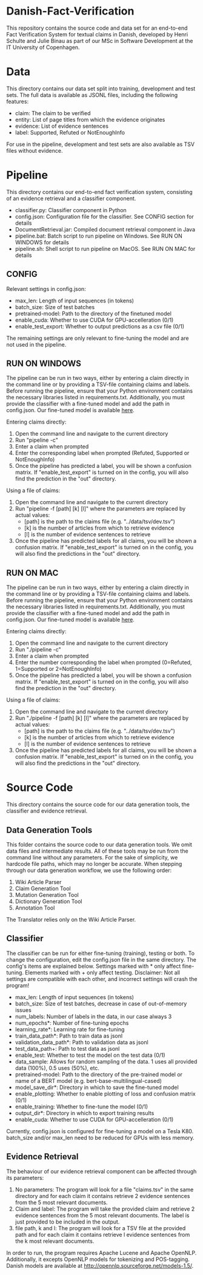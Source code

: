 # Danish-Fact-Verification
This repository contains the source code and data set for an end-to-end Fact Verification System for textual claims in Danish, developed by Henri Schulte and Julie Binau as part of our MSc in Software Development at the IT University of Copenhagen.

# Data
This directory contains our data set split into training, development and test sets. The full data is available as JSONL files, including the following features:
- claim: The claim to be verified
- entity: List of page titles from which the evidence originates
- evidence: List of evidence sentences
- label: Supported, Refuted or NotEnoughInfo

For use in the pipeline, development and test sets are also available as TSV files without evidence.

# Pipeline
This directory contains our end-to-end fact verification system, consisting of an evidence retrieval and a classifier component.
- classifier.py: Classifier component in Python
- config.json: Configuration file for the classifier. See CONFIG section for details
- DocumentRetrieval.jar: Compiled document retrieval component in Java
- pipeline.bat: Batch script to run pipeline on Windows. See RUN ON WINDOWS for details
- pipeline.sh: Shell script to run pipeline on MacOS. See RUN ON MAC for details

## CONFIG

Relevant settings in config.json:
- max_len: Length of input sequences (in tokens)
- batch_size: Size of test batches
- pretrained-model: Path to the directory of the finetuned model
- enable_cuda: Whether to use CUDA for GPU-accelleration (0/1)
- enable_test_export: Whether to output predictions as a csv file (0/1)

The remaining settings are only relevant to fine-tuning the model and are not used in the pipeline.

## RUN ON WINDOWS

The pipeline can be run in two ways, either by entering a claim directly in the command line or by providing a TSV-file containing claims and labels.
Before running the pipeline, ensure that your Python environment contains the necessary libraries listed in requirements.txt.
Additionally, you must provide the classifier with a fine-tuned model and add the path in config.json. Our fine-tuned model is available [here](https://1drv.ms/u/s!ApeFSUYI66oql9JGAX25hVLTszcD_w?e=iVIYm5).

Entering claims directly:
1. Open the command line and navigate to the current directory
2. Run "pipeline -c"
3. Enter a claim when prompted
4. Enter the corresponding label when prompted (Refuted, Supported or NotEnoughInfo)
5. Once the pipeline has predicted a label, you will be shown a confusion matrix.
  If "enable_test_export" is turned on in the config, you will also find the prediction in the "out" directory.

Using a file of claims:
1. Open the command line and navigate to the current directory
2. Run "pipeline -f [path] [k] [l]" where the parameters are replaced by actual values:
    - [path] is the path to the claims file (e.g. "../data/tsv/dev.tsv")
    - [k] is the number of articles from which to retrieve evidence
    - [l] is the number of evidence sentences to retrieve
3. Once the pipeline has predicted labels for all claims, you will be shown a confusion matrix.
  If "enable_test_export" is turned on in the config, you will also find the predictions in the "out" directory.

## RUN ON MAC

The pipeline can be run in two ways, either by entering a claim directly in the command line or by providing a TSV-file containing claims and labels.
Before running the pipeline, ensure that your Python environment contains the necessary libraries listed in requirements.txt.
Additionally, you must provide the classifier with a fine-tuned model and add the path in config.json. Our fine-tuned model is available [here](https://1drv.ms/u/s!ApeFSUYI66oql9JGAX25hVLTszcD_w?e=iVIYm5).

Entering claims directly:
1. Open the command line and navigate to the current directory
2. Run "./pipeline -c"
3. Enter a claim when prompted
4. Enter the number corresponding the label when prompted (0=Refuted, 1=Supported or 2=NotEnoughInfo)
5. Once the pipeline has predicted a label, you will be shown a confusion matrix.
  If "enable_test_export" is turned on in the config, you will also find the prediction in the "out" directory.

Using a file of claims:
1. Open the command line and navigate to the current directory
2. Run "./pipeline -f [path] [k] [l]" where the parameters are replaced by actual values:
    - [path] is the path to the claims file (e.g. "../data/tsv/dev.tsv")
    - [k] is the number of articles from which to retrieve evidence
    - [l] is the number of evidence sentences to retrieve
3. Once the pipeline has predicted labels for all claims, you will be shown a confusion matrix.
  If "enable_test_export" is turned on in the config, you will also find the predictions in the "out" directory.

# Source Code

This directory contains the source code for our data generation tools, the classifier and evidence retrieval.

## Data Generation Tools

This folder contains the source code to our data generation tools. We omit data files and intermediate results.
All of these tools may be run from the command line without any parameters. For the sake of simplicity, we hardcode file paths, which may no longer be accurate.
When stepping through our data generation workflow, we use the following order:

1. Wiki Article Parser
2. Claim Generation Tool
3. Mutation Generation Tool
4. Dictionary Generation Tool
5. Annotation Tool

The Translator relies only on the Wiki Article Parser.

## Classifier

The classifier can be run for either fine-tuning (training), testing or both. To change the configuration, edit the config.json file in the same directory.
The config's items are explained below. Settings marked with * only affect fine-tuning. Elements marked with + only affect testing.
Disclaimer: Not all settings are compatible with each other, and incorrect settings will crash the program!

- max_len: Length of input sequences (in tokens)
- batch_size: Size of test batches, decrease in case of out-of-memory issues
- num_labels: Number of labels in the data, in our case always 3
- num_epochs*: Number of fine-tuning epochs
- learning_rate*: Learning rate for fine-tuning
- train_data_path*: Path to train data as jsonl
- validation_data_path*: Path to validation data as jsonl
- test_data_path+: Path to test data as jsonl
- enable_test: Whether to test the model on the test data (0/1)
- data_sample: Allows for random sampling of the data. 1 uses all provided data (100%), 0.5 uses (50%), etc.
- pretrained-model: Path to the directory of the pre-trained model or name of a BERT model (e.g. bert-base-multilingual-cased)
- model_save_dir*: Directory in which to save the fine-tuned model
- enable_plotting: Whether to enable plotting of loss and confusion matrix (0/1)
- enable_training: Whether to fine-tune the model (0/1)
- output_dir*: Directory in which to export training results
- enable_cuda: Whether to use CUDA for GPU-accelleration (0/1)

Currently, config.json is configured for fine-tuning a model on a Tesla K80. batch_size and/or max_len need to be reduced for GPUs with less memory.

## Evidence Retrieval

The behaviour of our evidence retrieval component can be affected through its parameters:

1. No parameters: The program will look for a file "claims.tsv" in the same directory and for each claim it contains retrieve 2 evidence sentences from the 5 most relevant documents.
2. Claim and label: The program will take the provided claim and retrieve 2 evidence sentences from the 5 most relevant documents. The label is just provided to be included in the output.
3. file path, k and l: The program will look for a TSV file at the provided path and for each claim it contains retrieve l evidence sentences from the k most relevant documents.

In order to run, the program requires Apache Lucene and Apache OpenNLP. Additionally, it excepts OpenNLP models for tokenizing and POS-tagging. Danish models are available at http://opennlp.sourceforge.net/models-1.5/.
